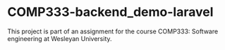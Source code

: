 # COMP333-backend_demo-laravel
This project is part of an assignment for the course COMP333: Software engineering at Wesleyan University. 
